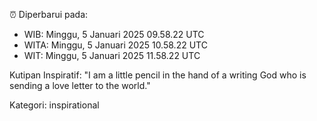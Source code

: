 ⏰ Diperbarui pada:
- WIB: Minggu, 5 Januari 2025 09.58.22 UTC
- WITA: Minggu, 5 Januari 2025 10.58.22 UTC
- WIT: Minggu, 5 Januari 2025 11.58.22 UTC

Kutipan Inspiratif:
"I am a little pencil in the hand of a writing God who is sending a love letter to the world."


Kategori: inspirational

